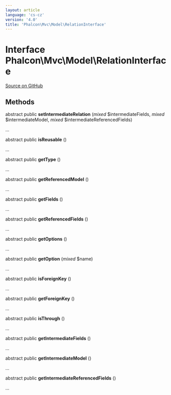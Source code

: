 ```yaml
---
layout: article
language: 'cs-cz'
version: '4.0'
title: 'Phalcon\Mvc\Model\RelationInterface'
---
```


# Interface **Phalcon\Mvc\Model\RelationInterface**

<a href="https://github.com/phalcon/cphalcon/tree/v4.0.0/phalcon/mvc/model/relationinterface.zep" class="btn btn-default btn-sm">Source on GitHub</a>

## Methods

abstract public **setIntermediateRelation** (*mixed* $intermediateFields, *mixed* $intermediateModel, *mixed* $intermediateReferencedFields)

...

abstract public **isReusable** ()

...

abstract public **getType** ()

...

abstract public **getReferencedModel** ()

...

abstract public **getFields** ()

...

abstract public **getReferencedFields** ()

...

abstract public **getOptions** ()

...

abstract public **getOption** (*mixed* $name)

...

abstract public **isForeignKey** ()

...

abstract public **getForeignKey** ()

...

abstract public **isThrough** ()

...

abstract public **getIntermediateFields** ()

...

abstract public **getIntermediateModel** ()

...

abstract public **getIntermediateReferencedFields** ()

...